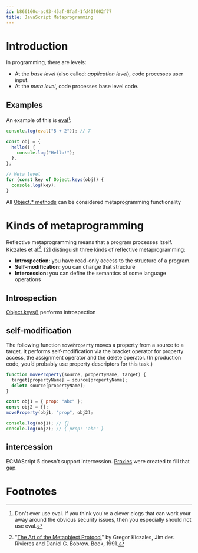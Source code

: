 ```yaml
---
id: b866160c-ac93-45af-8faf-1fd40f002f77
title: JavaScript Metaprogramming
---
```


# Introduction

In programming, there are levels:

-   At the *base level* (also called: *application level*), code
    processes user input.
-   At the *meta level*, code processes base level code.

## Examples

An example of this is
[eval](https://developer.mozilla.org/en-US/docs/Web/JavaScript/Reference/Global_Objects/eval)[^1]:

``` javascript
console.log(eval("5 + 2")); // 7
```

``` javascript
const obj = {
  hello() {
    console.log("Hello!");
  },
};

// Meta level
for (const key of Object.keys(obj)) {
  console.log(key);
}
```

All [Object.\*
methods](https://developer.mozilla.org/en-US/docs/Web/JavaScript/Reference/Global_Objects/Object#)
can be considered metaprogramming functionality

# Kinds of metaprogramming

Reflective metaprogramming means that a program processes itself.
Kiczales et al[^2]. \[2\] distinguish three kinds of reflective
metaprogramming:

-   **Introspection:** you have read-only access to the structure of a
    program.
-   **Self-modification:** you can change that structure
-   **Intercession:** you can define the semantics of some language
    operations

## Introspection

[Object.keys()](20200826201605-objects.org::*Object.keys) performs
introspection

## self-modification

The following function `moveProperty` moves a property from a source to
a target. It performs self-modification via the bracket operator for
property access, the assignment operator and the delete operator. (In
production code, you’d probably use property descriptors for this task.)

``` javascript
function moveProperty(source, propertyName, target) {
  target[propertyName] = source[propertyName];
  delete source[propertyName];
}

const obj1 = { prop: "abc" };
const obj2 = {};
moveProperty(obj1, "prop", obj2);

console.log(obj1); // {}
console.log(obj2); // { prop: 'abc' }
```

## intercession

ECMAScript 5 doesn't support intercession.
[Proxies](20201022094207-javascript_proxies) were created to fill that
gap.

# Footnotes

[^1]: Don't ever use eval. If you think you're a clever clogs that can
    work your away around the obvious security issues, then you
    especially should not use eval.

[^2]: "[The Art of the Metaobject
    Protocol](http://mitpress.mit.edu/books/art-metaobject-protocol)" by
    Gregor Kiczales, Jim des Rivieres and Daniel G. Bobrow. Book, 1991.
